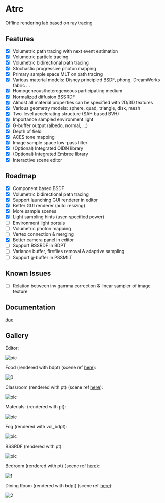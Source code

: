 # Atrc

Offline rendering lab based on ray tracing

## Features

- [x] Volumetric path tracing with next event estimation
- [x] Volumetric particle tracing
- [x] Volumetric bidirectional path tracing
- [x] Stochastic progressive photon mapping
- [x] Primary sample space MLT on path tracing
- [x] Various material models: Disney principled BSDF, phong, DreamWorks fabric ...
- [x] Homogeneous/heterogeneous participating medium
- [x] Normalized diffusion BSSRDF
- [x] Almost all material properties can be specified with 2D/3D textures
- [x] Various geometry models: sphere, quad, triangle, disk, mesh
- [x] Two-level accelerating structure (SAH based BVH)
- [x] Importance sampled environment light
- [x] G-buffer output (albedo, normal, ...)
- [x] Depth of field
- [x] ACES tone mapping
- [x] Image sample space low-pass filter
- [x] (Optional) Integrated OIDN library
- [x] (Optional) Integrated Embree library
- [x] Interactive scene editor

## Roadmap

- [x] Component based BSDF
- [x] Volumetric bidirectional path tracing
- [x] Support launching GUI renderer in editor
- [x] Better GUI renderer (auto resizing)
- [x] More sample scenes
- [x] Light sampling hints (user-specified power)
- [ ] Environment light portals
- [ ] Volumetric photon mapping
- [ ] Vertex connection & merging
- [x] Better camera panel in editor
- [ ] Support BSSRDF in BDPT
- [ ] Variance buffer, fireflies removal & adaptive sampling
- [ ] Support g-buffer in PSSMLT

## Known Issues

- [ ] Relation between inv gamma correction & linear sampler of image texture

## Documentation

[doc](https://airguanz.github.io/atrc_doc/doc.html)

## Gallery

Editor:

![pic](./doc/gallery/editor.png)

Food (rendered with bdpt) (scene ref [here](https://luxcorerender.org/download/)):

![0](./doc/gallery/food.png)

Classroom (rendered with pt) (scene ref [here](https://www.blender.org/download/demo-files/)):

![pic](./doc/gallery/classroom.png)

Materials: (rendered with pt):

![pic](./doc/gallery/materials.png)

Fog (rendered with vol_bdpt):

![pic](./doc/gallery/fog.png)

BSSRDF (rendered with pt):

![pic](./doc/gallery/dragon.png)

Bedroom (rendered with pt) (scene ref [here](https://benedikt-bitterli.me/resources/)):

![1](./doc/gallery/bedroom.png)

Dining Room (rendered with bdpt) (scene ref [here](https://www.blendswap.com/blends/view/86457)):

![2](./doc/gallery/dining.png)


